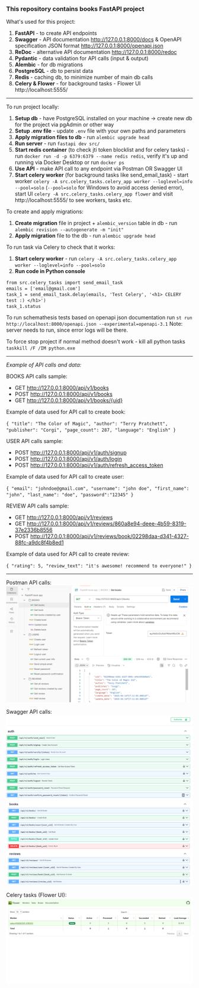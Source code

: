 ### This repository contains books FastAPI project

What's used for this project:
1. **FastAPI** - to create API endpoints
2. **Swagger** - API documentation http://127.0.0.1:8000/docs & OpenAPI specification JSON format http://127.0.0.1:8000/openapi.json
3. **ReDoc** - alternative API documentation http://127.0.0.1:8000/redoc
4. **Pydantic** - data validation for API calls (input & output)
5. **Alembic** - for db migrations
6. **PostgreSQL** - db to persist data
7. **Redis** - caching db, to minimize number of main db calls
8. **Celery & Flower** - for background tasks - Flower UI http://localhost:5555/

___

To run project locally: 
1. **Setup db** - have PostgreSQL installed on your machine -> create new db for the project via pgAdmin or other way
2. **Setup .env file** - update `.env` file with your own paths and parameters
3. **Apply migration files to db** - run `alembic upgrade head`
4. **Run server** - run `fastapi dev src/`
5. **Start redis container** (to check jti token blocklist and for celery tasks) - run `docker run -d -p 6379:6379 --name redis redis`, verify it's up and running via Docker Desktop or run `docker ps`
6. **Use API** - make API call to any endpoint via Postman OR Swagger UI
7. **Start celery worker** (for background tasks like send_email_task) - start worker `celery -A src.celery_tasks.celery_app worker --loglevel=info --pool=solo` (`--pool=solo` for Windows to avoid access denied error), 
start UI `celery -A src.celery_tasks.celery_app flower` and visit http://localhost:5555/ to see workers, tasks etc.

To create and apply migrations:
1. **Create migration** file in project + `alembic_version` table in db - run `alembic revision --autogenerate -m "init"`
2. **Apply migration** file to the db - run `alembic upgrade head`

To run task via Celery to check that it works:
1. **Start celery worker** - run `celery -A src.celery_tasks.celery_app worker --loglevel=info --pool=solo`
2. **Run code in Python console**
```
from src.celery_tasks import send_email_task
emails = ['email@gmail.com']
task_1 = send_email_task.delay(emails, 'Test Celery', '<h1> CELERY test :) </h1>')
task_1.status
```

To run schemathesis tests based on openapi json documentation run `st run http://localhost:8000/openapi.json --experimental=openapi-3.1`
Note: server needs to run, since error logs will be there.

To force stop project if normal method doesn't work - kill all python tasks `taskkill /F /IM python.exe`

___
_Example of API calls and data:_

BOOKS API calls sample:
* GET http://127.0.0.1:8000/api/v1/books
* POST http://127.0.0.1:8000/api/v1/books
* GET http://127.0.0.1:8000/api/v1/books/{uid}

Example of data used for API call to create book:

`{
        "title": "The Color of Magic",
        "author": "Terry Pratchett",
        "publisher": "Corgi",
        "page_count": 287,
        "language": "English"
}`

USER API calls sample:
* POST http://127.0.0.1:8000/api/v1/auth/signup
* POST http://127.0.0.1:8000/api/v1/auth/login
* POST http://127.0.0.1:8000/api/v1/auth/refresh_access_token

Example of data used for API call to create user:

`{
    "email": "johndoe@gmail.com",
    "username": "john doe",
    "first_name": "john",
    "last_name": "doe",
    "password":"12345"
}`

REVIEW API calls sample:
* GET http://127.0.0.1:8000/api/v1/reviews
* GET http://127.0.0.1:8000/api/v1/reviews/860a8e94-deee-4b59-8319-37e2336b8556
* POST http://127.0.0.1:8000/api/v1/reviews/book/02298daa-d341-4327-88fc-a9dc8f4b8ed1

Example of data used for API call to create review:

`{
    "rating": 5,
    "review_text": "it's awesome! recommend to everyone!"
}`

---

Postman API calls:
![Postman API calls](readme_img/postman_api_calls.png)

Swagger API calls:
![Swagger_1](readme_img/swagger_1.png)
![Swagger_2](readme_img/swagger_2.png)

Celery tasks (Flower UI):
![Celery_Flower](readme_img/celery_flower.png)

